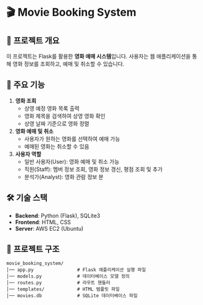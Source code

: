 # 🎬 Movie Booking System

## 📌 프로젝트 개요
이 프로젝트는 Flask를 활용한 **영화 예매 시스템**입니다. 사용자는 웹 애플리케이션을 통해 영화 정보를 조회하고, 예매 및 취소할 수 있습니다.

## 🚀 주요 기능
1. **영화 조회**
   - 상영 예정 영화 목록 출력
   - 영화 제목을 검색하여 상영 영화 확인
   - 상영 날짜 기준으로 영화 정렬
2. **영화 예매 및 취소**
   - 사용자가 원하는 영화를 선택하여 예매 가능
   - 예매된 영화는 취소할 수 있음
3. **사용자 역할**
   - 일반 사용자(User): 영화 예매 및 취소 가능
   - 직원(Staff): 멤버 정보 조회, 영화 정보 갱신, 평점 조회 및 추가
   - 분석가(Analyst): 영화 관람 정보 분

## 🛠 기술 스택
- **Backend**: Python (Flask), SQLite3
- **Frontend**: HTML, CSS
- **Server**: AWS EC2 (Ubuntu)

## 📂 프로젝트 구조
```
movie_booking_system/
│── app.py                # Flask 애플리케이션 실행 파일
│── models.py             # 데이터베이스 모델 정의
│── routes.py             # 라우트 핸들러
│── templates/            # HTML 템플릿 파일
│── movies.db             # SQLite 데이터베이스 파일
```


